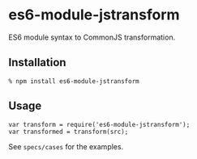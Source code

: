 # es6-module-jstransform

ES6 module syntax to CommonJS transformation.

## Installation

    % npm install es6-module-jstransform

## Usage

    var transform = require('es6-module-jstransform');
    var transformed = transform(src);

See `specs/cases` for the examples.
